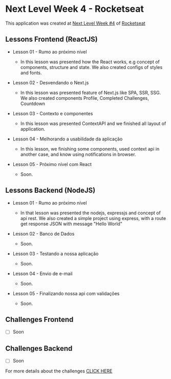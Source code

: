 # Next Level Week 4 - Rocketseat
This application was created at [Next Level Week #4](https://nextlevelweek.com/) of [Rocketseat](https://rocketseat.com.br)

## Lessons Frontend (ReactJS)
 - Lesson 01 - Rumo ao próximo nível
    * In this lesson was presented how the React works, e.g concept of components, structure and state. We also created configs of styles and fonts.

 - Lesson 02 - Desvendando o Next.js
    * In this lesson was presented feature of Next.js like SPA, SSR, SSG. We also created components Profile, Completed Challenges, Countdown

 - Lesson 03 - Contexto e componentes
    * In this lesson was presented ContextAPI and we finished all layout of application.

 - Lesson 04 - Melhorando a usabilidade da aplicação
    * In this lesson, we finishing some components, used context api in another case, and know using notifications in browser.

 - Lesson 05 - Próximo nível com React
    * Soon.

## Lessons Backend (NodeJS)
 - Lesson 01 - Rumo ao próximo nível
   * In that lesson was presented the nodejs, expressjs and concept of api rest. We also created a simple project using express, with a route get response JSON with message "Hello World"

 - Lesson 02 - Banco de Dados
   * Soon.

 - Lesson 03 - Testando a nossa aplicação
   * Soon.

 - Lesson 04 - Envio de e-mail
   * Soon.

 - Lesson 05 - Finalizando nossa api com validações
   * Soon.

## Challenges Frontend
 - [ ] Soon

## Challenges Backend
 - [ ] Soon

For more details about the challenges [CLICK HERE]()
